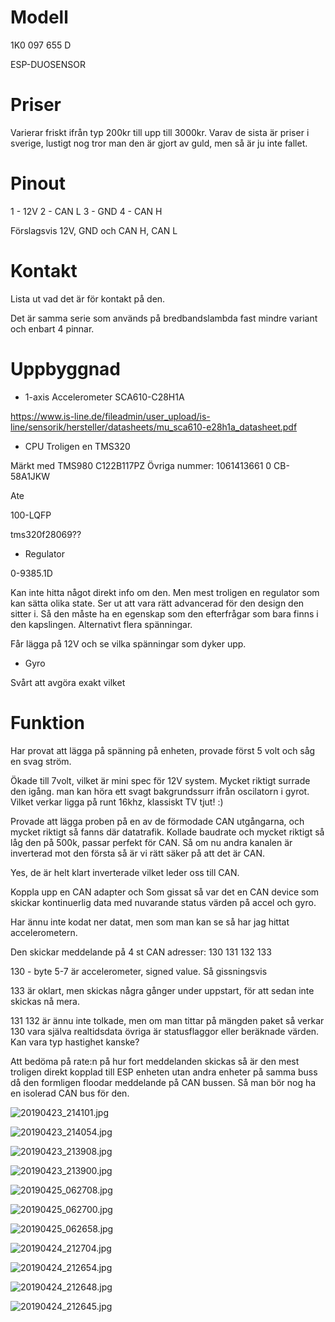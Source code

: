 # Modell

1K0 097 655 D

ESP-DUOSENSOR

# Priser

Varierar friskt ifrån typ 200kr till upp till 3000kr.
Varav de sista är priser i sverige, lustigt nog tror man den är gjort av guld, men så är ju inte fallet.


# Pinout

1 - 12V 
2 - CAN L
3 - GND
4 - CAN H

Förslagsvis 12V, GND och CAN H, CAN L

# Kontakt
Lista ut vad det är för kontakt på den.

Det är samma serie som används på bredbandslambda fast mindre variant och enbart 4 pinnar.

# Uppbyggnad

- 1-axis Accelerometer
SCA610-C28H1A 

https://www.is-line.de/fileadmin/user_upload/is-line/sensorik/hersteller/datasheets/mu_sca610-e28h1a_datasheet.pdf

- CPU
Troligen en TMS320 

Märkt med TMS980 C122B117PZ
Övriga nummer: 1061413661 0
CB-58A1JKW

Ate

100-LQFP

tms320f28069??

- Regulator

0-9385.1D

Kan inte hitta något direkt info om den.
Men mest troligen en regulator som kan sätta olika state.
Ser ut att vara rätt advancerad för den design den sitter i.
Så den måste ha en egenskap som den efterfrågar som bara finns i den kapslingen.
Alternativt flera spänningar.

Får lägga på 12V och se vilka spänningar som dyker upp.

 - Gyro
 
Svårt att avgöra exakt vilket 


# Funktion

Har provat att lägga på spänning på enheten, provade först 5 volt och såg en svag ström.

Ökade till 7volt, vilket är mini spec för 12V system. Mycket riktigt surrade den igång. man kan höra ett svagt bakgrundssurr ifrån oscilatorn i gyrot. Vilket verkar ligga på runt 16khz, klassiskt TV tjut! :)

Provade att lägga proben på en av de förmodade CAN utgångarna, och mycket riktigt så fanns där datatrafik. 
Kollade baudrate och mycket riktigt så låg den på 500k, passar perfekt för CAN.
Så om nu andra kanalen är inverterad mot den första så är vi rätt säker på att det är CAN. 

Yes, de är helt klart inverterade vilket leder oss till CAN.

Koppla upp en CAN adapter och
Som gissat så var det en CAN device som skickar kontinuerlig data med nuvarande status värden på accel och gyro.

Har ännu inte kodat ner datat, men som man kan se så har jag hittat accelerometern.

Den skickar meddelande på 4 st CAN adresser:
130
131
132
133


130 - byte  5-7 är accelerometer, signed value. Så gissningsvis 

133 är oklart, men skickas några gånger under uppstart, för att sedan inte skickas nå mera.

131
132 är ännu inte tolkade, men om man tittar på mängden paket så verkar 130 vara själva realtidsdata övriga är statusflaggor eller beräknade värden. Kan vara typ hastighet kanske?

Att bedöma på rate:n på hur fort meddelanden skickas så är den mest troligen direkt kopplad till ESP enheten utan andra enheter på samma buss då den formligen floodar meddelande på CAN bussen.  Så man bör nog ha en isolerad CAN bus för den.



![20190423_214101.jpg](picture/20190423_214101.jpg)

![20190423_214054.jpg](picture/20190423_214054.jpg)



![20190423_213908.jpg](picture/20190423_213908.jpg)



![20190423_213900.jpg](picture/20190423_213900.jpg)



![20190425_062708.jpg](picture/20190425_062708.jpg)



![20190425_062700.jpg](picture/20190425_062700.jpg)



![20190425_062658.jpg](picture/20190425_062658.jpg)



![20190424_212704.jpg](picture/20190424_212704.jpg)



![20190424_212654.jpg](picture/20190424_212654.jpg)



![20190424_212648.jpg](picture/20190424_212648.jpg)



![20190424_212645.jpg](picture/20190424_212645.jpg)
